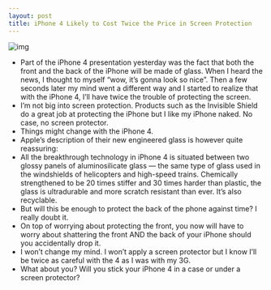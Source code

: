 ```yaml
---
layout: post
title: iPhone 4 Likely to Cost Twice the Price in Screen Protection
---
```

![img](http://media.idownloadblog.com/wp-content/uploads/2010/06/iPhone-4-front-and-back-glass.jpg)
* Part of the iPhone 4 presentation yesterday was the fact that both the front and the back of the iPhone will be made of glass. When I heard the news, I thought to myself “wow, it’s gonna look so nice”. Then a few seconds later my mind went a different way and I started to realize that with the iPhone 4, I’ll have twice the trouble of protecting the screen.
* I’m not big into screen protection. Products such as the Invisible Shield do a great job at protecting the iPhone but I like my iPhone naked. No case, no screen protector.
* Things might change with the iPhone 4.
* Apple’s description of their new engineered glass is however quite reassuring:
* All the breakthrough technology in iPhone 4 is situated between two glossy panels of aluminosilicate glass — the same type of glass used in the windshields of helicopters and high-speed trains. Chemically strengthened to be 20 times stiffer and 30 times harder than plastic, the glass is ultradurable and more scratch resistant than ever. It’s also recyclable.
* But will this be enough to protect the back of the phone against time? I really doubt it.
* On top of worrying about protecting the front, you now will have to worry about shattering the front AND the back of your iPhone should you accidentally drop it.
* I won’t change my mind. I won’t apply a screen protector but I know I’ll be twice as careful with the 4 as I was with my 3G.
* What about you? Will you stick your iPhone 4 in a case or under a screen protector?

